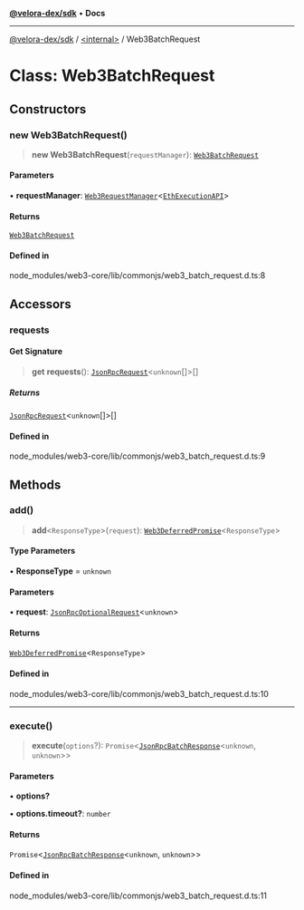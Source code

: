 [**@velora-dex/sdk**](../../README.md) • **Docs**

***

[@velora-dex/sdk](../../globals.md) / [\<internal\>](../README.md) / Web3BatchRequest

# Class: Web3BatchRequest

## Constructors

### new Web3BatchRequest()

> **new Web3BatchRequest**(`requestManager`): [`Web3BatchRequest`](Web3BatchRequest.md)

#### Parameters

• **requestManager**: [`Web3RequestManager`](Web3RequestManager.md)\<[`EthExecutionAPI`](../type-aliases/EthExecutionAPI.md)\>

#### Returns

[`Web3BatchRequest`](Web3BatchRequest.md)

#### Defined in

node\_modules/web3-core/lib/commonjs/web3\_batch\_request.d.ts:8

## Accessors

### requests

#### Get Signature

> **get** **requests**(): [`JsonRpcRequest`](../interfaces/JsonRpcRequest.md)\<`unknown`[]\>[]

##### Returns

[`JsonRpcRequest`](../interfaces/JsonRpcRequest.md)\<`unknown`[]\>[]

#### Defined in

node\_modules/web3-core/lib/commonjs/web3\_batch\_request.d.ts:9

## Methods

### add()

> **add**\<`ResponseType`\>(`request`): [`Web3DeferredPromise`](../namespaces/Users_andriishymkiv_paraswap_paraswap-sdk_node_modules_web3-utils_lib_commonjs_index/classes/Web3DeferredPromise.md)\<`ResponseType`\>

#### Type Parameters

• **ResponseType** = `unknown`

#### Parameters

• **request**: [`JsonRpcOptionalRequest`](../interfaces/JsonRpcOptionalRequest.md)\<`unknown`\>

#### Returns

[`Web3DeferredPromise`](../namespaces/Users_andriishymkiv_paraswap_paraswap-sdk_node_modules_web3-utils_lib_commonjs_index/classes/Web3DeferredPromise.md)\<`ResponseType`\>

#### Defined in

node\_modules/web3-core/lib/commonjs/web3\_batch\_request.d.ts:10

***

### execute()

> **execute**(`options`?): `Promise`\<[`JsonRpcBatchResponse`](../type-aliases/JsonRpcBatchResponse.md)\<`unknown`, `unknown`\>\>

#### Parameters

• **options?**

• **options.timeout?**: `number`

#### Returns

`Promise`\<[`JsonRpcBatchResponse`](../type-aliases/JsonRpcBatchResponse.md)\<`unknown`, `unknown`\>\>

#### Defined in

node\_modules/web3-core/lib/commonjs/web3\_batch\_request.d.ts:11
